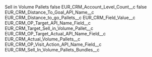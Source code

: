 <?xml version="1.0" encoding="UTF-8"?>
<CustomMetadata xmlns="http://soap.sforce.com/2006/04/metadata" xmlns:xsi="http://www.w3.org/2001/XMLSchema-instance" xmlns:xsd="http://www.w3.org/2001/XMLSchema">
    <label>Sell in Volume Pallets</label>
    <protected>false</protected>
    <values>
        <field>EUR_CRM_Account_Level_Count__c</field>
        <value xsi:type="xsd:boolean">false</value>
    </values>
    <values>
        <field>EUR_CRM_Distance_To_Goal_API_Name__c</field>
        <value xsi:type="xsd:string">EUR_CRM_Distance_to_go_Pallets__c</value>
    </values>
    <values>
        <field>EUR_CRM_Field_Value__c</field>
        <value xsi:nil="true"/>
    </values>
    <values>
        <field>EUR_CRM_OP_Target_API_Name_Field__c</field>
        <value xsi:type="xsd:string">EUR_CRM_Target_Sell_in_Volume_Pallet__c</value>
    </values>
    <values>
        <field>EUR_CRM_OP_Target_Actual_API_Name_Field__c</field>
        <value xsi:type="xsd:string">EUR_CRM_Actual_Volume_Pallets__c</value>
    </values>
    <values>
        <field>EUR_CRM_OP_Visit_Action_API_Name_Field__c</field>
        <value xsi:type="xsd:string">EUR_CRM_Sell_In_Volume_Pallets_Bundles__c</value>
    </values>
</CustomMetadata>
